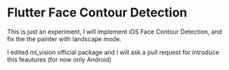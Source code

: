 # Flutter Face Contour Detection

This is just an experiment, I will implement iOS Face Contour Detection, and fix the the painter with landscape mode.

I edited ml_vision official package and I will ask a pull request for introduce this feautures (for now only Android)
